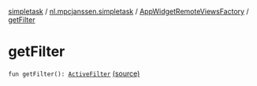 [simpletask](../../index.md) / [nl.mpcjanssen.simpletask](../index.md) / [AppWidgetRemoteViewsFactory](index.md) / [getFilter](.)

# getFilter

`fun getFilter(): `[`ActiveFilter`](../-active-filter/index.md) [(source)](https://github.com/mpcjanssen/simpletask-android/blob/master/src/main/java/nl/mpcjanssen/simpletask/AppWidgetService.kt#L45)